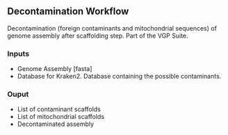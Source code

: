 ## Decontamination Workflow

Decontamination (foreign contaminants and mitochondrial sequences) of genome assembly after scaffolding step. Part of the VGP Suite. 

### Inputs

- Genome Assembly [fasta]
- Database for Kraken2. Database containing the possible contaminants.

### Ouput

- List of contaminant scaffolds
- List of mitochondrial scaffolds
- Decontaminated assembly
